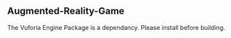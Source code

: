 ## Augmented-Reality-Game

The Vuforia Engine Package is a dependancy. Please install before building.
